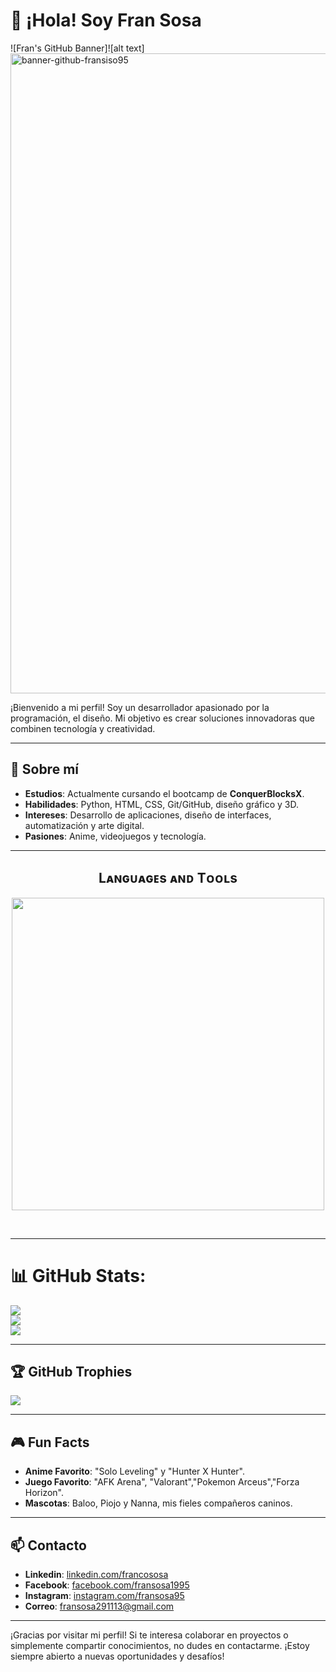 # 👋 ¡Hola! Soy Fran Sosa

![Fran's GitHub Banner]![alt text]<img width="1536" height="1024" alt="banner-github-fransiso95" src="https://github.com/user-attachments/assets/b14f09e3-bc21-43dd-a87c-ca0be42cd27d" />

¡Bienvenido a mi perfil! Soy un desarrollador apasionado por la programación, el diseño. Mi objetivo es crear soluciones innovadoras que combinen tecnología y creatividad.

---

## 🚀 Sobre mí

- **Estudios**: Actualmente cursando el bootcamp de **ConquerBlocksX**.
- **Habilidades**: Python, HTML, CSS, Git/GitHub, diseño gráfico y 3D.
- **Intereses**: Desarrollo de aplicaciones, diseño de interfaces, automatización y arte digital.
- **Pasiones**: Anime, videojuegos y tecnología.

---

<!--Languages and Tools Section-->       
<h2 align="center">Lᴀɴɢᴜᴀɢᴇs ᴀɴᴅ Tᴏᴏʟs</h2> 
<p align="center">
<img width="500px"  src="https://skillicons.dev/icons?i=py,java,js,html,css,react,nodejs,express,django,md,solidity,postgres,mongo,git,vscode,docker,aws,postman,supabase,linux&perline=10"  />
</p>
<br />


---
# 📊 GitHub Stats:
![](https://github-readme-stats.vercel.app/api?username=FranSiso95&theme=dark&hide_border=false&include_all_commits=false&count_private=false)<br/>
![](https://github-readme-streak-stats.herokuapp.com/?user=FranSiso95&theme=dark&hide_border=false)<br/>
![](https://github-readme-stats.vercel.app/api/top-langs/?username=FranSiso95&theme=dark&hide_border=false&include_all_commits=false&count_private=false&layout=compact)

---
## 🏆 GitHub Trophies
![](https://github-profile-trophy.vercel.app/?username=FranSiso95&theme=onedark&no-frame=true&no-bg=false&margin-w=4)

---

## 🎮 Fun Facts

- **Anime Favorito**: "Solo Leveling" y "Hunter X Hunter".
- **Juego Favorito**: "AFK Arena", "Valorant","Pokemon Arceus","Forza Horizon". 
- **Mascotas**: Baloo, Piojo y Nanna, mis fieles compañeros caninos.

---

## 📫 Contacto
- **Linkedin**: [linkedin.com/francososa](https://www.linkedin.com/in/franco-sosa-068752350/)
- **Facebook**: [facebook.com/fransosa1995](https://www.facebook.com/FranSosa1995/)
- **Instagram**: [instagram.com/fransosa95](https://www.instagram.com/fransosa95/)
- **Correo**: [fransosa291113@gmail.com](mailto:fransosa291113@gmail.com)

---

¡Gracias por visitar mi perfil! Si te interesa colaborar en proyectos o simplemente compartir conocimientos, no dudes en contactarme. ¡Estoy siempre abierto a nuevas oportunidades y desafíos!

